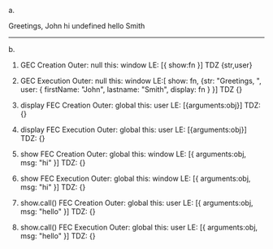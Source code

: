 a.

Greetings, John
hi undefined
hello Smith

---------------------------------------

b.

1. GEC Creation
Outer: null
this: window
LE: [{ show:fn }]
TDZ {str,user}

2. GEC Execution
Outer: null
this: window
LE:[ show: fn, {str: "Greetings, ", user: { firstName: "John", lastname: "Smith", display: fn } }]
TDZ {}

3. display FEC Creation
Outer: global
this: user
LE: [{arguments:obj}]
TDZ: {}

4. display FEC Execution
Outer: global
this: user
LE: [{arguments:obj}]
TDZ: {}

5. show FEC Creation
Outer: global
this: window
LE: [{ arguments:obj, msg: "hi" }]
TDZ: {}

6. show FEC Execution
Outer: global
this: window
LE: [{ arguments:obj, msg: "hi" }]
TDZ: {}

7. show.call() FEC Creation
Outer: global
this: user
LE: [{ arguments:obj, msg: "hello" }]
TDZ: {}

8. show.call() FEC Execution
Outer: global
this: user
LE: [{ arguments:obj, msg: "hello" }]
TDZ: {}